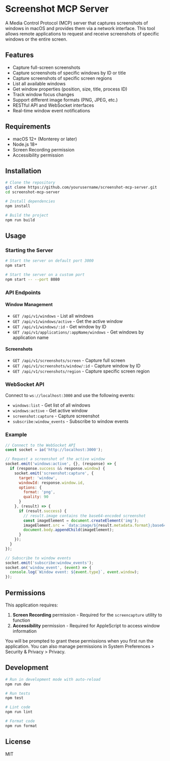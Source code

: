 # Screenshot MCP Server

A Media Control Protocol (MCP) server that captures screenshots of windows in macOS and provides them via a network interface. This tool allows remote applications to request and receive screenshots of specific windows or the entire screen.

## Features

- Capture full-screen screenshots
- Capture screenshots of specific windows by ID or title
- Capture screenshots of specific screen regions
- List all available windows
- Get window properties (position, size, title, process ID)
- Track window focus changes
- Support different image formats (PNG, JPEG, etc.)
- RESTful API and WebSocket interfaces
- Real-time window event notifications

## Requirements

- macOS 12+ (Monterey or later)
- Node.js 18+
- Screen Recording permission
- Accessibility permission

## Installation

```bash
# Clone the repository
git clone https://github.com/yourusername/screenshot-mcp-server.git
cd screenshot-mcp-server

# Install dependencies
npm install

# Build the project
npm run build
```

## Usage

### Starting the Server

```bash
# Start the server on default port 3000
npm start

# Start the server on a custom port
npm start -- --port 8080
```

### API Endpoints

#### Window Management

- `GET /api/v1/windows` - List all windows
- `GET /api/v1/windows/active` - Get the active window
- `GET /api/v1/windows/:id` - Get window by ID
- `GET /api/v1/applications/:appName/windows` - Get windows by application name

#### Screenshots

- `GET /api/v1/screenshots/screen` - Capture full screen
- `GET /api/v1/screenshots/window/:id` - Capture window by ID
- `GET /api/v1/screenshots/region` - Capture specific screen region

### WebSocket API

Connect to `ws://localhost:3000` and use the following events:

- `windows:list` - Get list of all windows
- `windows:active` - Get active window
- `screenshot:capture` - Capture screenshot
- `subscribe:window_events` - Subscribe to window events

### Example

```javascript
// Connect to the WebSocket API
const socket = io('http://localhost:3000');

// Request a screenshot of the active window
socket.emit('windows:active', {}, (response) => {
  if (response.success && response.window) {
    socket.emit('screenshot:capture', {
      target: 'window',
      windowId: response.window.id,
      options: {
        format: 'png',
        quality: 90
      }
    }, (result) => {
      if (result.success) {
        // result.image contains the base64-encoded screenshot
        const imageElement = document.createElement('img');
        imageElement.src = `data:image/${result.metadata.format};base64,${result.image}`;
        document.body.appendChild(imageElement);
      }
    });
  }
});

// Subscribe to window events
socket.emit('subscribe:window_events');
socket.on('window_event', (event) => {
  console.log(`Window event: ${event.type}`, event.window);
});
```

## Permissions

This application requires:

1. **Screen Recording** permission - Required for the `screencapture` utility to function
2. **Accessibility** permission - Required for AppleScript to access window information

You will be prompted to grant these permissions when you first run the application. You can also manage permissions in System Preferences > Security & Privacy > Privacy.

## Development

```bash
# Run in development mode with auto-reload
npm run dev

# Run tests
npm test

# Lint code
npm run lint

# Format code
npm run format
```

## License

MIT
